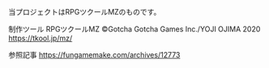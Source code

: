当プロジェクトはRPGツクールMZのものです。

制作ツール
RPGツクールMZ
©Gotcha Gotcha Games Inc./YOJI OJIMA 2020
https://tkool.jp/mz/


参照記事
https://fungamemake.com/archives/12773